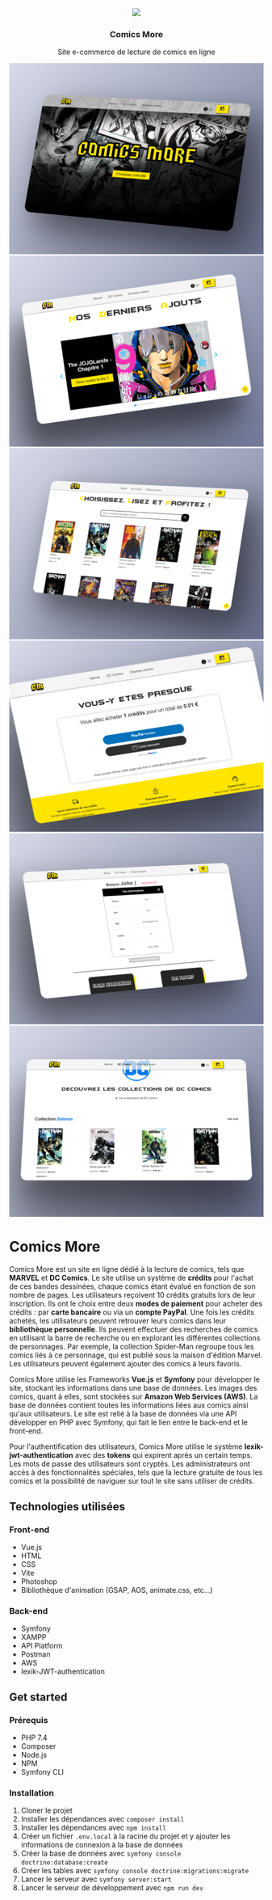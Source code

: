 <p align="center">
   <a href="https://next-auth.js.org" target="_blank"><img width="200px" src="https://comicsmore.s3.eu-west-3.amazonaws.com/logo.png" /></a>
   <br/>
   <h3 align="center">Comics More</h3>
   <p align="center">
    Site e-commerce de lecture de comics en ligne
   </p>

![alt text](https://github.com/alexiglnt/comics-more/blob/main/front/src/assets/img_readme/home.png?raw=true)
![alt text](https://github.com/alexiglnt/comics-more/blob/main/front/src/assets/img_readme/carroussel.png?raw=true)
![alt text](https://github.com/alexiglnt/comics-more/blob/main/front/src/assets/img_readme/comics.png?raw=true)
![alt text](https://github.com/alexiglnt/comics-more/blob/main/front/src/assets/img_readme/paypal.png?raw=true)
![alt text](https://github.com/alexiglnt/comics-more/blob/main/front/src/assets/img_readme/account.png?raw=true)
![alt text](https://github.com/alexiglnt/comics-more/blob/main/front/src/assets/img_readme/dc.png?raw=true)

# Comics More

Comics More est un site en ligne dédié à la lecture de comics, tels que **MARVEL** et **DC Comics**. Le site utilise un système de **crédits** pour l'achat de ces bandes dessinées, chaque comics étant évalué en fonction de son nombre de pages. Les utilisateurs reçoivent 10 crédits gratuits lors de leur inscription. Ils ont le choix entre deux **modes de paiement** pour acheter des crédits : par **carte bancaire** ou via un **compte PayPal**. Une fois les crédits achetés, les utilisateurs peuvent retrouver leurs comics dans leur **bibliothèque personnelle**. Ils peuvent effectuer des recherches de comics en utilisant la barre de recherche ou en explorant les différentes collections de personnages. Par exemple, la collection Spider-Man regroupe tous les comics liés à ce personnage, qui est publié sous la maison d'édition Marvel. Les utilisateurs peuvent également ajouter des comics à leurs favoris.

Comics More utilise les Frameworks **Vue.js** et **Symfony** pour développer le site, stockant les informations dans une base de données. Les images des comics, quant à elles, sont stockées sur **Amazon Web Services (AWS)**. La base de données contient toutes les informations liées aux comics ainsi qu'aux utilisateurs. Le site est relié à la base de données via une API développer en PHP avec Symfony, qui fait le lien entre le back-end et le front-end.

Pour l'authentification des utilisateurs, Comics More utilise le système **lexik-jwt-authentication** avec des **tokens** qui expirent après un certain temps. Les mots de passe des utilisateurs sont cryptés. Les administrateurs ont accès à des fonctionnalités spéciales, tels que la lecture gratuite de tous les comics et la possibilité de naviguer sur tout le site sans utiliser de crédits.

## Technologies utilisées

### Front-end

- Vue.js
- HTML
- CSS
- Vite
- Photoshop
- Bibliothèque d'animation (GSAP, AOS, animate.css, etc...)


### Back-end

- Symfony
- XAMPP
- API Platform
- Postman
- AWS
- lexik-JWT-authentication


## Get started

### Prérequis

- PHP 7.4
- Composer
- Node.js
- NPM
- Symfony CLI

### Installation

1. Cloner le projet
2. Installer les dépendances avec `composer install`
3. Installer les dépendances avec `npm install`
4. Créer un fichier `.env.local` à la racine du projet et y ajouter les informations de connexion à la base de données
5. Créer la base de données avec `symfony console doctrine:database:create`
6. Créer les tables avec `symfony console doctrine:migrations:migrate`
7. Lancer le serveur avec `symfony server:start`
8. Lancer le serveur de développement avec `npm run dev`




